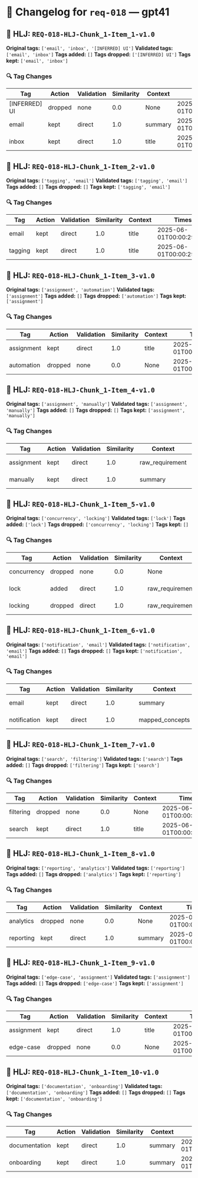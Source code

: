 # 📝 Changelog for `req-018` — **gpt41**

## 🔹 HLJ: `REQ-018-HLJ-Chunk_1-Item_1-v1.0`

**Original tags:** `['email', 'inbox', '[INFERRED] UI']`
**Validated tags:** `['email', 'inbox']`
**Tags added:** `[]`
**Tags dropped:** `['[INFERRED] UI']`
**Tags kept:** `['email', 'inbox']`

### 🔍 Tag Changes
| Tag | Action   | Validation | Similarity | Context           | Timestamp               |
|-----|----------|------------|------------|-------------------|-------------------------|
| [INFERRED] UI | dropped | none | 0.0 | None | 2025-06-01T00:00:29.202808Z |
| email | kept | direct | 1.0 | summary | 2025-06-01T00:00:29.023289Z |
| inbox | kept | direct | 1.0 | title | 2025-06-01T00:00:29.027146Z |

## 🔹 HLJ: `REQ-018-HLJ-Chunk_1-Item_2-v1.0`

**Original tags:** `['tagging', 'email']`
**Validated tags:** `['tagging', 'email']`
**Tags added:** `[]`
**Tags dropped:** `[]`
**Tags kept:** `['tagging', 'email']`

### 🔍 Tag Changes
| Tag | Action   | Validation | Similarity | Context           | Timestamp               |
|-----|----------|------------|------------|-------------------|-------------------------|
| email | kept | direct | 1.0 | title | 2025-06-01T00:00:29.208885Z |
| tagging | kept | direct | 1.0 | title | 2025-06-01T00:00:29.206098Z |

## 🔹 HLJ: `REQ-018-HLJ-Chunk_1-Item_3-v1.0`

**Original tags:** `['assignment', 'automation']`
**Validated tags:** `['assignment']`
**Tags added:** `[]`
**Tags dropped:** `['automation']`
**Tags kept:** `['assignment']`

### 🔍 Tag Changes
| Tag | Action   | Validation | Similarity | Context           | Timestamp               |
|-----|----------|------------|------------|-------------------|-------------------------|
| assignment | kept | direct | 1.0 | title | 2025-06-01T00:00:29.211739Z |
| automation | dropped | none | 0.0 | None | 2025-06-01T00:00:29.396750Z |

## 🔹 HLJ: `REQ-018-HLJ-Chunk_1-Item_4-v1.0`

**Original tags:** `['assignment', 'manually']`
**Validated tags:** `['assignment', 'manually']`
**Tags added:** `[]`
**Tags dropped:** `[]`
**Tags kept:** `['assignment', 'manually']`

### 🔍 Tag Changes
| Tag | Action   | Validation | Similarity | Context           | Timestamp               |
|-----|----------|------------|------------|-------------------|-------------------------|
| assignment | kept | direct | 1.0 | raw_requirement | 2025-06-01T00:00:29.466829Z |
| manually | kept | direct | 1.0 | summary | 2025-06-01T00:00:29.475329Z |

## 🔹 HLJ: `REQ-018-HLJ-Chunk_1-Item_5-v1.0`

**Original tags:** `['concurrency', 'locking']`
**Validated tags:** `['lock']`
**Tags added:** `['lock']`
**Tags dropped:** `['concurrency', 'locking']`
**Tags kept:** `[]`

### 🔍 Tag Changes
| Tag | Action   | Validation | Similarity | Context           | Timestamp               |
|-----|----------|------------|------------|-------------------|-------------------------|
| concurrency | dropped | none | 0.0 | None | 2025-06-01T00:00:29.616595Z |
| lock | added | direct | 1.0 | raw_requirement | 2025-06-01T00:00:29.684428Z |
| locking | dropped | direct | 1.0 | raw_requirement | 2025-06-01T00:00:29.684428Z |

## 🔹 HLJ: `REQ-018-HLJ-Chunk_1-Item_6-v1.0`

**Original tags:** `['notification', 'email']`
**Validated tags:** `['notification', 'email']`
**Tags added:** `[]`
**Tags dropped:** `[]`
**Tags kept:** `['notification', 'email']`

### 🔍 Tag Changes
| Tag | Action   | Validation | Similarity | Context           | Timestamp               |
|-----|----------|------------|------------|-------------------|-------------------------|
| email | kept | direct | 1.0 | summary | 2025-06-01T00:00:29.711624Z |
| notification | kept | direct | 1.0 | mapped_concepts | 2025-06-01T00:00:29.701100Z |

## 🔹 HLJ: `REQ-018-HLJ-Chunk_1-Item_7-v1.0`

**Original tags:** `['search', 'filtering']`
**Validated tags:** `['search']`
**Tags added:** `[]`
**Tags dropped:** `['filtering']`
**Tags kept:** `['search']`

### 🔍 Tag Changes
| Tag | Action   | Validation | Similarity | Context           | Timestamp               |
|-----|----------|------------|------------|-------------------|-------------------------|
| filtering | dropped | none | 0.0 | None | 2025-06-01T00:00:29.856342Z |
| search | kept | direct | 1.0 | title | 2025-06-01T00:00:29.715028Z |

## 🔹 HLJ: `REQ-018-HLJ-Chunk_1-Item_8-v1.0`

**Original tags:** `['reporting', 'analytics']`
**Validated tags:** `['reporting']`
**Tags added:** `[]`
**Tags dropped:** `['analytics']`
**Tags kept:** `['reporting']`

### 🔍 Tag Changes
| Tag | Action   | Validation | Similarity | Context           | Timestamp               |
|-----|----------|------------|------------|-------------------|-------------------------|
| analytics | dropped | none | 0.0 | None | 2025-06-01T00:00:30.082209Z |
| reporting | kept | direct | 1.0 | summary | 2025-06-01T00:00:29.866482Z |

## 🔹 HLJ: `REQ-018-HLJ-Chunk_1-Item_9-v1.0`

**Original tags:** `['edge-case', 'assignment']`
**Validated tags:** `['assignment']`
**Tags added:** `[]`
**Tags dropped:** `['edge-case']`
**Tags kept:** `['assignment']`

### 🔍 Tag Changes
| Tag | Action   | Validation | Similarity | Context           | Timestamp               |
|-----|----------|------------|------------|-------------------|-------------------------|
| assignment | kept | direct | 1.0 | title | 2025-06-01T00:00:30.239480Z |
| edge-case | dropped | none | 0.0 | None | 2025-06-01T00:00:30.235004Z |

## 🔹 HLJ: `REQ-018-HLJ-Chunk_1-Item_10-v1.0`

**Original tags:** `['documentation', 'onboarding']`
**Validated tags:** `['documentation', 'onboarding']`
**Tags added:** `[]`
**Tags dropped:** `[]`
**Tags kept:** `['documentation', 'onboarding']`

### 🔍 Tag Changes
| Tag | Action   | Validation | Similarity | Context           | Timestamp               |
|-----|----------|------------|------------|-------------------|-------------------------|
| documentation | kept | direct | 1.0 | summary | 2025-06-01T00:00:30.249347Z |
| onboarding | kept | direct | 1.0 | summary | 2025-06-01T00:00:30.258011Z |
